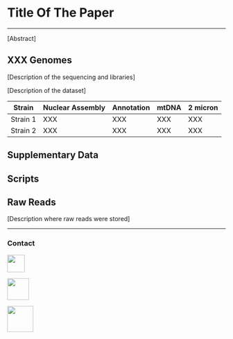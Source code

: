 # Title Of The Paper
***

[Abstract]

## XXX Genomes

[Description of the sequencing and libraries]

[Description of the dataset]

Strain | Nuclear Assembly | Annotation | mtDNA | 2 micron
-------|------------------|------------|-------|---------
Strain 1|XXX|XXX|XXX|XXX
Strain 2|XXX|XXX|XXX|XXX

## Supplementary Data

## Scripts

## Raw Reads

[Description where raw reads were stored]

***

### Contact

[<img src="http://1000logos.net/wp-content/uploads/2017/03/LinkedIn-Logo.png" width="40"/>](https://goo.gl/xglg8H)

[<img src="http://www.stickpng.com/assets/images/580b57fcd9996e24bc43c53e.png" width="50"/>](https://goo.gl/OS0O2F)

[<img src="https://www.uv.es/perisnav/images/Mitogression.png" width="60"/>](https://www.uv.es/perisnav/)

